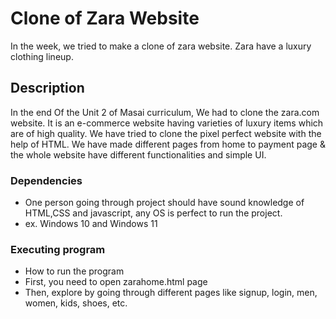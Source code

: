 # Clone of Zara Website

In the week, we tried to make a clone of zara website. Zara have a luxury clothing lineup.

## Description
In the end Of the Unit 2 of Masai curriculum,
We had to clone the zara.com website. It is an e-commerce website having varieties of luxury items which are of high quality. We have tried to clone the pixel perfect website with the help of HTML. We have made different pages from home to payment page & the whole website have different functionalities and simple UI.


### Dependencies

* One person going through project should have sound knowledge of HTML,CSS and javascript, any OS is perfect to run the project.
* ex. Windows 10 and  Windows 11

### Executing program

* How to run the program
* First, you need to open zarahome.html page
* Then, explore by going through different pages like signup, login, men, women, kids, shoes, etc.



